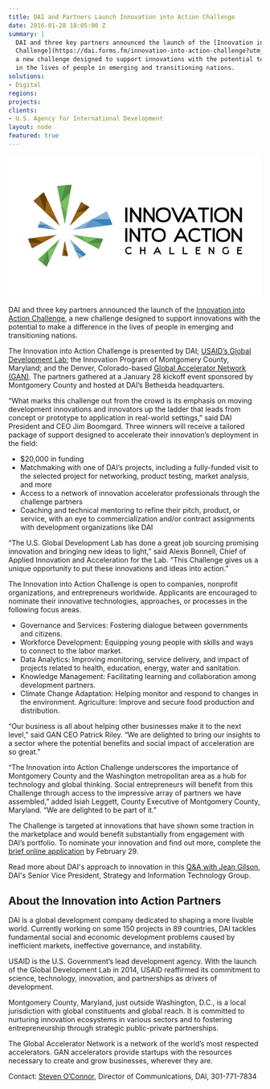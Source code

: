 ```yaml
---
title: DAI and Partners Launch Innovation into Action Challenge
date: 2016-01-28 18:05:00 Z
summary: |
  DAI and three key partners announced the launch of the [Innovation into Action
  Challenge](https://dai.forms.fm/innovation-into-action-challenge?utm_source=dai),
  a new challenge designed to support innovations with the potential to make a difference
  in the lives of people in emerging and transitioning nations.
solutions:
- Digital
regions:
projects:
clients:
- U.S. Agency for International Development
layout: node
featured: true
---
```


![innovation into action](/assets/images/news/logo_news.jpg)

DAI and three key partners announced the launch of the [Innovation into Action Challenge](https://dai.forms.fm/innovation-into-action-challenge?utm_source=dai), a new challenge designed to support innovations with the potential to make a difference in the lives of people in emerging and transitioning nations.


<!--more-->

The Innovation into Action Challenge is presented by DAI; [USAID’s Global Development Lab](https://www.usaid.gov/GlobalDevLab); the Innovation Program of Montgomery County, Maryland; and the Denver, Colorado-based [Global Accelerator Network (GAN)](http://gan.co/). The partners gathered at a January 28 kickoff event sponsored by Montgomery County and hosted at DAI’s Bethesda headquarters.

“What marks this challenge out from the crowd is its emphasis on moving development innovations and innovators up the ladder that leads from concept or prototype to application in real-world settings,” said DAI President and CEO Jim Boomgard.
Three winners will receive a tailored package of support designed to accelerate their innovation’s deployment in the field:

* $20,000 in funding
* Matchmaking with one of DAI’s projects, including a fully-funded visit to the selected project for networking, product testing, market analysis, and more
* Access to a network of innovation accelerator professionals through the challenge partners
* Coaching and technical mentoring to refine their pitch, product, or service, with an eye to commercialization and/or contract assignments with development organizations like DAI

“The U.S. Global Development Lab has done a great job sourcing promising innovation and bringing new ideas to light,” said Alexis Bonnell, Chief of Applied Innovation and Acceleration for the Lab. “This Challenge gives us a unique opportunity to put these innovations and ideas into action.”

The Innovation into Action Challenge is open to companies, nonprofit organizations, and entrepreneurs worldwide. Applicants are encouraged to nominate their innovative technologies, approaches, or processes in the following focus areas.

* Governance and Services: Fostering dialogue between governments and citizens.
* Workforce Development: Equipping young people with skills and ways to connect to the labor market.
* Data Analytics: Improving monitoring, service delivery, and impact of projects related to health, education, energy, water and sanitation.
* Knowledge Management: Facilitating learning and collaboration among development partners.
* Climate Change Adaptation: Helping monitor and respond to changes in the environment.
Agriculture: Improve and secure food production and distribution.

“Our business is all about helping other businesses make it to the next level,” said GAN CEO Patrick Riley. “We are delighted to bring our insights to a sector where the potential benefits and social impact of acceleration are so great.”

“The Innovation into Action Challenge underscores the importance of Montgomery County and the Washington metropolitan area as a hub for technology and global thinking. Social entrepreneurs will benefit from this Challenge through access to the impressive array of partners we have assembled,” added Isiah Leggett, County Executive of Montgomery County, Maryland. “We are delighted to be part of it.”

The Challenge is targeted at innovations that have shown some traction in the marketplace and would benefit substantially from engagement with DAI’s portfolio. To nominate your innovation and find out more, complete the [brief online application](https://dai.forms.fm/innovation-into-action-challenge?utm_source=dai) by February 29.

<aside>Read more about DAI's approach to innovation in this <a href="http://dai-global-developments.com/articles/innovation-into-action-challenge/">Q&A with Jean Gilson</a>, DAI's Senior Vice President, Strategy and Information Technology Group.</aside>

## About the Innovation into Action Partners

DAI is a global development company dedicated to shaping a more livable world. Currently working on some 150 projects in 89 countries, DAI tackles fundamental social and economic development problems caused by inefficient markets, ineffective governance, and instability.

USAID is the U.S. Government’s lead development agency. With the launch of the Global Development Lab in 2014, USAID reaffirmed its commitment to science, technology, innovation, and partnerships as drivers of development.

Montgomery County, Maryland, just outside Washington, D.C., is a local jurisdiction with global constituents and global reach. It is committed to nurturing innovation ecosystems in various sectors and to fostering entrepreneurship through strategic public-private partnerships.

The Global Accelerator Network is a network of the world’s most respected accelerators. GAN accelerators provide startups with the resources necessary to create and grow businesses, wherever they are.

Contact: [Steven O’Connor](mailto:steven_o'connor@dai.com), Director of Communications, DAI, 301-771-7834
